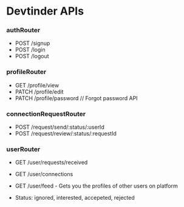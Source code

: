 # Devtinder APIs

### authRouter

- POST /signup
- POST /login
- POST /logout

### profileRouter

- GET /profile/view
- PATCH /profile/edit
- PATCH /profile/password // Forgot password API

### connectionRequestRouter

- POST /request/send/:status/:userId
- POST /request/review/:status/:requestId

### userRouter

- GET /user/requests/received
- GET /user/connections
- GET /user/feed - Gets you the profiles of other users on platform

- Status: ignored, interested, accepeted, rejected
